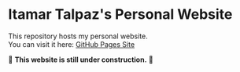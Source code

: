 # Itamar Talpaz's Personal Website

This repository hosts my personal website.  
You can visit it here: [GitHub Pages Site](https://yourusername.github.io/your-repository/)  

🚧 **This website is still under construction.** 🚧  
